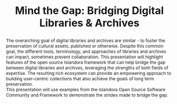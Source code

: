 ---
abstract: 'The overarching goal of digital libraries and archives are similar - to
  foster the preservation of cultural assets, published or otherwise. Despite this
  common goal, the different tools, terminology, and approaches of libraries and archives
  can impact, sometimes prevent collaboration. This presentation will highlight features
  of the open source Islandora framework that can help bridge the gap between digital
  libraries and archives, leveraging the strengths of both fields of expertise. The
  resulting rich ecosystem can provide an empowering approach to building user-centric
  collections that also achieve the goals of long term preservation.


  This presentation will use examples from the Islandora Open Source Software Community
  and Framework to demonstrate the strides made to bridge the gap.'
creators:
- Mark Leggott
- Erin Tripp
date: null
document_url: https://services.phaidra.univie.ac.at/api/object/o:429593/download
grand_parent: iPRES
institutions: []
keywords:
- digital libraries
- digital archives
- open source
- collaboration
- islandora
landing_page_url: https://phaidra.univie.ac.at/o:429593
language: eng
layout: publication
license: CC BY 4.0 International
notes_url: null
parent: iPRES 2015
publication_type: paper
size: 334963
slides_url: null
source_name: iPRES
stream_url: null
title: 'Mind the Gap: Bridging Digital Libraries & Archives'
year: 2015
---